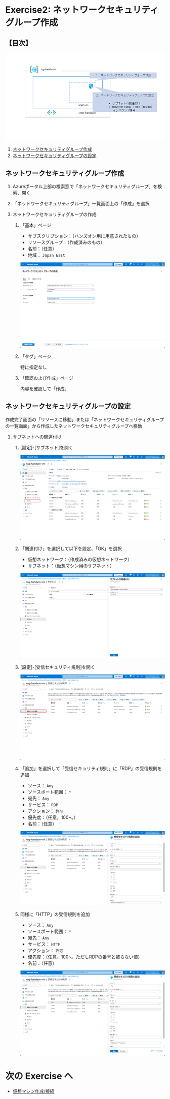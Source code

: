 # Exercise2: ネットワークセキュリティグループ作成

## 【目次】

![](images/ex02-0000-nsg.png)

1. [ネットワークセキュリティグループ作成](#ネットワークセキュリティグループ作成)
1. [ネットワークセキュリティグループの設定](#ネットワークセキュリティグループの設定)

## ネットワークセキュリティグループ作成

1. Azureポータル上部の検索窓で「ネットワークセキュリティグループ」を検索、開く

1. 「ネットワークセキュリティグループ」一覧画面上の「作成」を選択

1. ネットワークセキュリティグループの作成

    1. 「基本」ページ

        * サブスクリプション：（ハンズオン用に用意されたもの）
        * リソースグループ：（作成済みのもの）
        * 名前：（任意）
        * 地域： `Japan East`

        ![](images/ex02-0003.png)
    
    1. 「タグ」ページ

        特に指定なし
    
    1. 「確認および作成」ページ

        内容を確認して「作成」


## ネットワークセキュリティグループの設定

作成完了画面の「リソースに移動」または「ネットワークセキュリティグループの一覧画面」から作成したネットワークセキュリティグループへ移動

1. サブネットへの関連付け

    1. [設定]-[サブネット]を開く

        ![](images/ex02-0004.png)

    1. 「関連付け」を選択して以下を設定、「OK」を選択

        * 仮想ネットワーク：（作成済みの仮想ネットワーク）
        * サブネット：（仮想マシン用のサブネット）
    
        ![](images/ex02-0005.png)

    1. [設定]-[受信セキュリティ規則]を開く

        ![](images/ex02-0006.png)

    1. 「追加」を選択して「受信セキュリティ規則」に「RDP」の受信規則を追加

        * ソース： `Any`
        * ソースポート範囲： `*`
        * 宛先： `Any`
        * サービス： `RDP`
        * アクション： `許可`
        * 優先度：（任意。100~。）
        * 名前：（任意）

        ![](images/ex02-0007.png)

    1. 同様に「HTTP」の受信規則を追加

        * ソース： `Any`
        * ソースポート範囲： `*`
        * 宛先： `Any`
        * サービス： `HTTP`
        * アクション： `許可`
        * 優先度：（任意。100~。ただしRDPの番号と被らない値）
        * 名前：（任意）

        ![](images/ex02-0008.png)


# 次の Exercise へ

* [仮想マシン作成/接続](exercise03.md)
